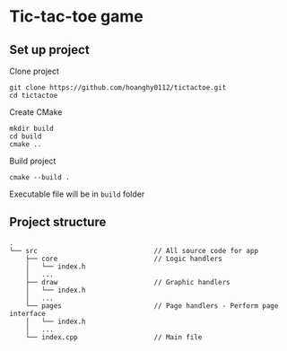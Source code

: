 # Tic-tac-toe game

## Set up project

Clone project

```
git clone https://github.com/hoanghy0112/tictactoe.git
cd tictactoe
```

Create CMake

```
mkdir build
cd build
cmake ..
```

Build project

```
cmake --build .
```

Executable file will be in `build` folder

## Project structure

```
.
└── src                             // All source code for app
    ├── core                        // Logic handlers
    │   └── index.h
    │   ...
    ├── draw                        // Graphic handlers
    │   └── index.h
    │   ...
    └── pages                       // Page handlers - Perform page interface
    │   └── index.h
    │   ...
    └── index.cpp                   // Main file
```
